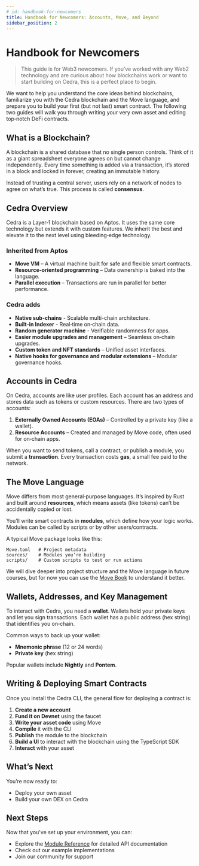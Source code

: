 ```yaml
---
# id: handbook-for-newcomers
title: Handbook for Newcomers: Accounts, Move, and Beyond
sidebar_position: 2
---
```


# Handbook for Newcomers

> This guide is for Web3 newcomers. If you’ve worked with any Web2 technology and are curious about how blockchains work or want to start building on Cedra, this is a perfect place to begin.

We want to help you understand the core ideas behind blockchains, familiarize you with the Cedra blockchain and the Move language, and prepare you to build your first (but not last) smart contract. The following two guides will walk you through writing your very own asset and editing top‑notch DeFi contracts.

## What is a Blockchain?

A blockchain is a shared database that no single person controls. Think of it as a giant spreadsheet everyone agrees on but cannot change independently. Every time something is added via a transaction, it’s stored in a block and locked in forever, creating an immutable history.

Instead of trusting a central server, users rely on a network of nodes to agree on what’s true. This process is called **consensus**.

## Cedra Overview

Cedra is a Layer‑1 blockchain based on Aptos. It uses the same core technology but extends it with custom features. We inherit the best and elevate it to the next level using bleeding‑edge technology.

### Inherited from Aptos

* **Move VM** – A virtual machine built for safe and flexible smart contracts.
* **Resource‑oriented programming** – Data ownership is baked into the language.
* **Parallel execution** – Transactions are run in parallel for better performance.

### Cedra adds

* **Native sub‑chains** - Scalable multi-chain architecture.
* **Built‑in Indexer** - Real‑time on‑chain data.
* **Random generator machine** - Verifiable randomness for apps.
* **Easier module upgrades and management** – Seamless on‑chain upgrades.
* **Custom token and NFT standards** – Unified asset interfaces.
* **Native hooks for governance and modular extensions** – Modular governance hooks.

## Accounts in Cedra

On Cedra, accounts are like user profiles. Each account has an address and stores data such as tokens or custom resources. There are two types of accounts:

1. **Externally Owned Accounts (EOAs)** – Controlled by a private key (like a wallet).
2. **Resource Accounts** – Created and managed by Move code, often used for on‑chain apps.

When you want to send tokens, call a contract, or publish a module, you submit a **transaction**. Every transaction costs **gas**, a small fee paid to the network.

## The Move Language

Move differs from most general‑purpose languages. It’s inspired by Rust and built around **resources**, which means assets (like tokens) can’t be accidentally copied or lost.

You’ll write smart contracts in **modules**, which define how your logic works. Modules can be called by scripts or by other users/contracts.

A typical Move package looks like this:

```text
Move.toml   # Project metadata
sources/    # Modules you’re building
scripts/    # Custom scripts to test or run actions
```

We will dive deeper into project structure and the Move language in future courses, but for now you can use the [Move Book](https://move-book.com/reference/) to understand it better.

## Wallets, Addresses, and Key Management

To interact with Cedra, you need a **wallet**. Wallets hold your private keys and let you sign transactions. Each wallet has a public address (hex string) that identifies you on‑chain.

Common ways to back up your wallet:

* **Mnemonic phrase** (12 or 24 words)
* **Private key** (hex string)

Popular wallets include **Nightly** and **Pontem**.

## Writing & Deploying Smart Contracts

Once you install the Cedra CLI, the general flow for deploying a contract is:

1. **Create a new account**
2. **Fund it on Devnet** using the faucet
3. **Write your asset code** using Move
4. **Compile** it with the CLI
5. **Publish** the module to the blockchain
6. **Build a UI** to interact with the blockchain using the TypeScript SDK
7. **Interact** with your asset

## What’s Next

You’re now ready to:

* Deploy your own asset
* Build your own DEX on Cedra


## Next Steps

Now that you've set up your environment, you can:

- Explore the [Module Reference](modules/cedra.md) for detailed API documentation
- Check out our example implementations
- Join our community for support 